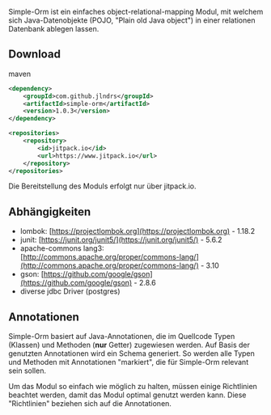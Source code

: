 Simple-Orm ist ein einfaches object-relational-mapping Modul, mit welchem sich 
Java-Datenobjekte (POJO, "Plain old Java object") in einer relationen Datenbank ablegen lassen.

## Download

maven
``` xml
<dependency>
    <groupId>com.github.jlndrs</groupId>
    <artifactId>simple-orm</artifactId>
    <version>1.0.3</version>
</dependency>

<repositories>
    <repository>
        <id>jitpack.io</id>
        <url>https://www.jitpack.io</url>
    </repository>
</repositories>
```

Die Bereitstellung des Moduls erfolgt nur über jitpack.io.

## Abhängigkeiten
- lombok: [https://projectlombok.org](https://projectlombok.org) - 1.18.2
- junit: [https://junit.org/junit5/](https://junit.org/junit5/) - 5.6.2
- apache-commons lang3: [http://commons.apache.org/proper/commons-lang/](http://commons.apache.org/proper/commons-lang/) - 3.10
- gson: [https://github.com/google/gson](https://github.com/google/gson) - 2.8.6
- diverse jdbc Driver (postgres)

## Annotationen
Simple-Orm basiert auf Java-Annotationen, die im Quellcode Typen (Klassen) und Methoden (**nur** Getter) zugewiesen werden.
Auf Basis der genutzten Annotationen wird ein Schema generiert. So werden alle Typen und Methoden mit Annotationen "markiert",
die für Simple-Orm relevant sein sollen.

Um das Modul so einfach wie möglich zu halten, müssen einige Richtlinien beachtet werden, damit das Modul optimal genutzt werden kann.
Diese "Richtlinien" beziehen sich auf die Annotationen.
